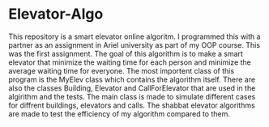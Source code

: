 # Elevator-Algo
This repository is a smart elevator online algoritm.
I programmed this with a partner as an assignment in Ariel university as part of my OOP course.
This was the first assignment.
The goal of this algorithm is to make a smart elevator that minimize the waiting time for each person and minimize the average waiting time for everyone.
The most importent class of this program is the MyElev class which contains the algorithm itself.
There are also the classes Building, Elevator and CallForElevator that are used in the algirithm and the tests.
The main class is made to simulate different cases for diffrent buildings, elevators and calls.
The shabbat elevator algorithms are made to test the efficiency of my algorithm compared to them.
